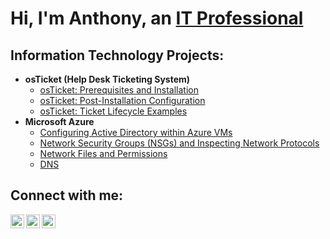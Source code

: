 <h1>Hi, I'm Anthony, an <a href="https://linkedin.com/in/Josh">IT Professional</a></h1>

<h2> Information Technology Projects:</h2>

- <b>osTicket (Help Desk Ticketing System)</b>
  - [osTicket: Prerequisites and Installation](https://github.com/AnthonyDiaz1/osticket-prereqs)
  - [osTicket: Post-Installation Configuration](https://github.com/AnthonyDiaz1/post-install-config)
  - [osTicket: Ticket Lifecycle Examples](https://github.com/AnthonyDiaz1/ticket-lifecycle)
- <b>Microsoft Azure</b>
  - [Configuring Active Directory within Azure VMs](https://github.com/AnthonyDiaz1/configure-ad)
  - [Network Security Groups (NSGs) and Inspecting Network Protocols](https://github.com/AnthonyDiaz1/azure-network-protocols)
  - [Network Files and Permissions](https://github.com/AntIT-1/network-files-and-permissions)
  - [DNS](https://github/AntIT-1/dns)
<h2>Connect with me:</h2>

[<img align="left" alt="Josh | Twitter" width="22px" src="https://cdn.jsdelivr.net/npm/simple-icons@v3/icons/twitter.svg" />][twitter]
[<img align="left" alt="Josh | LinkedIn" width="22px" src="https://cdn.jsdelivr.net/npm/simple-icons@v3/icons/linkedin.svg" />][linkedin]
[<img align="left" alt="Josh | Instagram" width="22px" src="https://cdn.jsdelivr.net/npm/simple-icons@v3/icons/instagram.svg" />][instagram]

[twitter]: https://twitter.com/Josh
[instagram]: https://www.instagram.com/Josh
[linkedin]: https://linkedin.com/in/Josh
